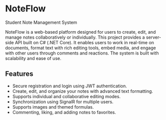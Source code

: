 # NoteFlow
Student Note Management System

NoteFlow is a web-based platform designed for users to create, edit, and manage notes collaboratively or individually.
This project provides a server-side API built on C# (.NET Core).
It enables users to work in real-time on documents, format text with rich editing tools, embed media,
and engage with other users through comments and reactions. The system is built with scalability and ease of use.

## Features
- Secure registration and login using JWT authentication.
- Create, edit, and organize your notes with advanced text formatting.
- Supports individual and collaborative editing modes.
- Synchronization using SignalR for multiple users.
- Supports images and themed formulas.
- Commenting, liking, and adding notes to favorites.